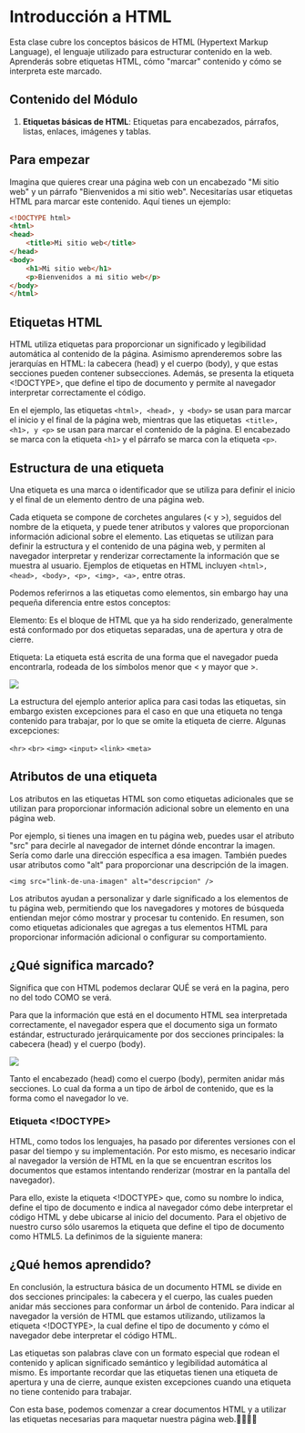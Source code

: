 # Introducción a HTML

Esta clase cubre los conceptos básicos de HTML (Hypertext Markup Language), el lenguaje utilizado para estructurar contenido en la web. Aprenderás sobre etiquetas HTML, cómo "marcar" contenido y cómo se interpreta este marcado.

## Contenido del Módulo

1. **Etiquetas básicas de HTML**: Etiquetas para encabezados, párrafos, listas, enlaces, imágenes y tablas.

## Para empezar

Imagina que quieres crear una página web con un encabezado "Mi sitio web" y un párrafo "Bienvenidos a mi sitio web". Necesitarías usar etiquetas HTML para marcar este contenido. Aquí tienes un ejemplo:

```html
<!DOCTYPE html>
<html>
<head>
    <title>Mi sitio web</title>
</head>
<body>
    <h1>Mi sitio web</h1>
    <p>Bienvenidos a mi sitio web</p>
</body>
</html>
```
## Etiquetas HTML


HTML utiliza etiquetas para proporcionar un significado y legibilidad automática al contenido de la página. Asimismo aprenderemos sobre las jerarquías en HTML: la cabecera (head) y el cuerpo (body), y que estas secciones pueden contener subsecciones. Además, se presenta la etiqueta <!DOCTYPE>, que define el tipo de documento y permite al navegador interpretar correctamente el código.


En el ejemplo, las etiquetas ``` <html>, <head>, y <body> ``` se usan para marcar el inicio y el final de la página web, mientras que las etiquetas``` <title>, <h1>, y <p>``` se usan para marcar el contenido de la página. El encabezado se marca con la etiqueta ```<h1>``` y el párrafo se marca con la etiqueta ```<p>```.


## Estructura de una etiqueta

Una etiqueta es una marca o identificador que se utiliza para definir el inicio y el final de un elemento dentro de una página web. 

Cada etiqueta se compone de corchetes angulares (< y >), seguidos del nombre de la etiqueta, y puede tener atributos y valores que proporcionan información adicional sobre el elemento. Las etiquetas se utilizan para definir la estructura y el contenido de una página web, y permiten al navegador interpretar y renderizar correctamente la información que se muestra al usuario. Ejemplos de etiquetas en HTML incluyen `<html>, <head>, <body>, <p>, <img>, <a>,` entre otras.

Podemos referirnos a las etiquetas como elementos, sin embargo hay una pequeña diferencia entre estos conceptos:

Elemento: Es el bloque de HTML que ya ha sido renderizado, generalmente está conformado por dos etiquetas separadas, una de apertura y otra de cierre.

Etiqueta: La etiqueta está escrita de una forma que el navegador pueda encontrarla, rodeada de los símbolos menor que < y mayor que >.

![](https://articulateusercontent.com/rise/courses/IsJhcdVTk07F7gXCizLndX7mo7HruKpc/qK50lot7-kj8u9H8.png)

La estructura del ejemplo anterior aplica para casi todas las etiquetas, sin embargo existen excepciones para el caso en que una etiqueta no tenga contenido para trabajar, por lo que se omite la etiqueta de cierre. Algunas excepciones:

`<hr>`
`<br>`
`<img>`
`<input>`
`<link>`
`<meta>`

## Atributos de una etiqueta 

Los atributos en las etiquetas HTML son como etiquetas adicionales que se utilizan para proporcionar información adicional sobre un elemento en una página web. 

Por ejemplo, si tienes una imagen en tu página web, puedes usar el atributo "src" para decirle al navegador de internet dónde encontrar la imagen. Sería como darle una dirección específica a esa imagen. También puedes usar atributos como "alt" para proporcionar una descripción de la imagen.

`<img src="link-de-una-imagen" alt="descripcion" />`

Los atributos ayudan a personalizar y darle significado a los elementos de tu página web, permitiendo que los navegadores y motores de búsqueda entiendan mejor cómo mostrar y procesar tu contenido. En resumen, son como etiquetas adicionales que agregas a tus elementos HTML para proporcionar información adicional o configurar su comportamiento.



## ¿Qué significa marcado?

Significa que con HTML podemos declarar QUÉ se verá en la pagina, pero no del todo COMO se verá. 

Para que la información que está en el documento HTML sea interpretada correctamente, el navegador espera que el documento siga un formato estándar, estructurado jerárquicamente por dos secciones principales: la cabecera (head) y el cuerpo (body).

![](https://articulateusercontent.com/rise/courses/IsJhcdVTk07F7gXCizLndX7mo7HruKpc/49gBsJrP-xQRfx-C.png)

Tanto el encabezado (head) como el cuerpo (body), permiten anidar más secciones. Lo cual da forma a un tipo de árbol de contenido, que es la forma como el navegador lo ve.

### Etiqueta <!DOCTYPE>

HTML, como todos los lenguajes, ha pasado por diferentes versiones con el pasar del tiempo y su implementación. Por esto mismo, es necesario indicar al navegador la versión de HTML en la que se encuentran escritos los documentos que estamos intentando renderizar (mostrar en la pantalla del navegador).

Para ello, existe la etiqueta <!DOCTYPE> que, como su nombre lo indica, define el tipo de documento e indica al navegador cómo debe interpretar el código HTML y debe ubicarse al inicio del documento. Para el objetivo de nuestro curso sólo usaremos la etiqueta que define el tipo de documento como HTML5. La definimos de la siguiente manera:

 <!DOCTYPE>


## ¿Qué hemos aprendido?

En conclusión, la estructura básica de un documento HTML se divide en dos secciones principales: la cabecera y el cuerpo, las cuales pueden anidar más secciones para conformar un árbol de contenido. Para indicar al navegador la versión de HTML que estamos utilizando, utilizamos la etiqueta <!DOCTYPE>, la cual define el tipo de documento y cómo el navegador debe interpretar el código HTML. 

Las etiquetas son palabras clave con un formato especial que rodean el contenido y aplican significado semántico y legibilidad automática al mismo. Es importante recordar que las etiquetas tienen una etiqueta de apertura y una de cierre, aunque existen excepciones cuando una etiqueta no tiene contenido para trabajar. 

Con esta base, podemos comenzar a crear documentos HTML y a utilizar las etiquetas necesarias para maquetar nuestra página web.🚀🚀🚀🚀 